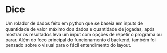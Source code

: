 # Dice
Um rolador de dados feito em python que se baseia em inputs de quantidade de valor máximo dos dados e quantidade de jogadas, após mostrar os resultados leva um input com opções de repetir o programa ou parar.
Além do foco principal do funcionamento d backend, também foi pensado sobre o visual para o fácil entendimento do layout.
